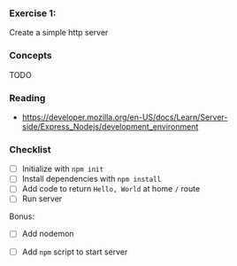 ### Exercise 1:
Create a simple http server

### Concepts
TODO

### Reading
- https://developer.mozilla.org/en-US/docs/Learn/Server-side/Express_Nodejs/development_environment

### Checklist
- [ ] Initialize with `npm init`
- [ ] Install dependencies with `npm install`
- [ ] Add code to return `Hello, World` at home `/` route
- [ ] Run server

Bonus:
- [ ] Add nodemon
- [ ] Add `npm` script to start server

